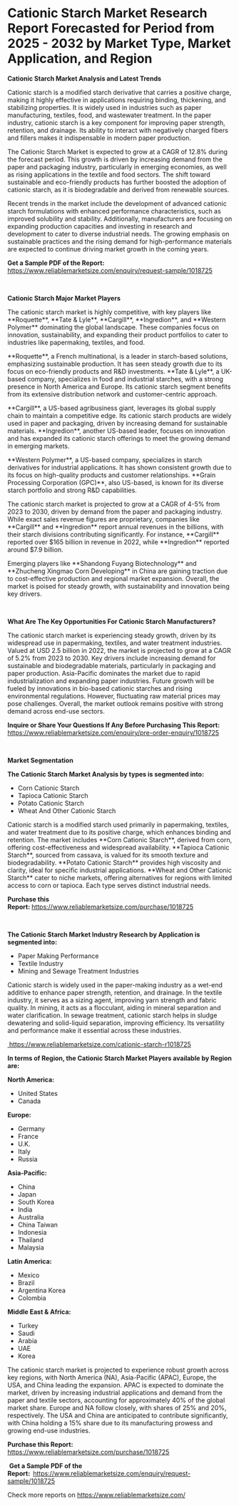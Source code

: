 <p><h1>Cationic Starch Market Research Report Forecasted for Period from 2025 -  2032 by Market Type, Market Application, and Region</h1></p><p><strong>Cationic Starch Market Analysis and Latest Trends</strong></p>
<p><p>Cationic starch is a modified starch derivative that carries a positive charge, making it highly effective in applications requiring binding, thickening, and stabilizing properties. It is widely used in industries such as paper manufacturing, textiles, food, and wastewater treatment. In the paper industry, cationic starch is a key component for improving paper strength, retention, and drainage. Its ability to interact with negatively charged fibers and fillers makes it indispensable in modern paper production.</p><p>The Cationic Starch Market is expected to grow at a CAGR of 12.8% during the forecast period. This growth is driven by increasing demand from the paper and packaging industry, particularly in emerging economies, as well as rising applications in the textile and food sectors. The shift toward sustainable and eco-friendly products has further boosted the adoption of cationic starch, as it is biodegradable and derived from renewable sources.</p><p>Recent trends in the market include the development of advanced cationic starch formulations with enhanced performance characteristics, such as improved solubility and stability. Additionally, manufacturers are focusing on expanding production capacities and investing in research and development to cater to diverse industrial needs. The growing emphasis on sustainable practices and the rising demand for high-performance materials are expected to continue driving market growth in the coming years.</p></p>
<p><strong>Get a Sample PDF of the Report:&nbsp;</strong> <a href="https://www.reliablemarketsize.com/enquiry/request-sample/1018725?utm_campaign=2210&utm_medium=2&utm_source=Github&utm_content=ia&utm_term=26012025&utm_id=cationic-starch">https://www.reliablemarketsize.com/enquiry/request-sample/1018725</a></p>
<p>&nbsp;</p>
<p><strong>Cationic Starch Major Market Players</strong></p>
<p><p>The cationic starch market is highly competitive, with key players like **Roquette**, **Tate & Lyle**, **Cargill**, **Ingredion**, and **Western Polymer** dominating the global landscape. These companies focus on innovation, sustainability, and expanding their product portfolios to cater to industries like papermaking, textiles, and food.</p><p>**Roquette**, a French multinational, is a leader in starch-based solutions, emphasizing sustainable production. It has seen steady growth due to its focus on eco-friendly products and R&D investments. **Tate & Lyle**, a UK-based company, specializes in food and industrial starches, with a strong presence in North America and Europe. Its cationic starch segment benefits from its extensive distribution network and customer-centric approach.</p><p>**Cargill**, a US-based agribusiness giant, leverages its global supply chain to maintain a competitive edge. Its cationic starch products are widely used in paper and packaging, driven by increasing demand for sustainable materials. **Ingredion**, another US-based leader, focuses on innovation and has expanded its cationic starch offerings to meet the growing demand in emerging markets.</p><p>**Western Polymer**, a US-based company, specializes in starch derivatives for industrial applications. It has shown consistent growth due to its focus on high-quality products and customer relationships. **Grain Processing Corporation (GPC)**, also US-based, is known for its diverse starch portfolio and strong R&D capabilities.</p><p>The cationic starch market is projected to grow at a CAGR of 4-5% from 2023 to 2030, driven by demand from the paper and packaging industry. While exact sales revenue figures are proprietary, companies like **Cargill** and **Ingredion** report annual revenues in the billions, with their starch divisions contributing significantly. For instance, **Cargill** reported over $165 billion in revenue in 2022, while **Ingredion** reported around $7.9 billion.</p><p>Emerging players like **Shandong Fuyang Biotechnology** and **Zhucheng Xingmao Corn Developing** in China are gaining traction due to cost-effective production and regional market expansion. Overall, the market is poised for steady growth, with sustainability and innovation being key drivers.</p></p>
<p>&nbsp;</p>
<p><strong>What Are The Key Opportunities For Cationic Starch Manufacturers?</strong></p>
<p><p>The cationic starch market is experiencing steady growth, driven by its widespread use in papermaking, textiles, and water treatment industries. Valued at USD 2.5 billion in 2022, the market is projected to grow at a CAGR of 5.2% from 2023 to 2030. Key drivers include increasing demand for sustainable and biodegradable materials, particularly in packaging and paper production. Asia-Pacific dominates the market due to rapid industrialization and expanding paper industries. Future growth will be fueled by innovations in bio-based cationic starches and rising environmental regulations. However, fluctuating raw material prices may pose challenges. Overall, the market outlook remains positive with strong demand across end-use sectors.</p></p>
<p><strong>Inquire or Share Your Questions If Any Before Purchasing This Report:</strong> <a href="https://www.reliablemarketsize.com/enquiry/pre-order-enquiry/1018725?utm_campaign=2210&utm_medium=2&utm_source=Github&utm_content=ia&utm_term=26012025&utm_id=cationic-starch">https://www.reliablemarketsize.com/enquiry/pre-order-enquiry/1018725</a></p>
<p>&nbsp;</p>
<p><strong>Market Segmentation</strong></p>
<p><strong>The Cationic Starch Market Analysis by types is segmented into:</strong></p>
<p><ul><li>Corn Cationic Starch</li><li>Tapioca Cationic Starch</li><li>Potato Cationic Starch</li><li>Wheat And Other Cationic Starch</li></ul></p>
<p><p>Cationic starch is a modified starch used primarily in papermaking, textiles, and water treatment due to its positive charge, which enhances binding and retention. The market includes **Corn Cationic Starch**, derived from corn, offering cost-effectiveness and widespread availability. **Tapioca Cationic Starch**, sourced from cassava, is valued for its smooth texture and biodegradability. **Potato Cationic Starch** provides high viscosity and clarity, ideal for specific industrial applications. **Wheat and Other Cationic Starch** cater to niche markets, offering alternatives for regions with limited access to corn or tapioca. Each type serves distinct industrial needs.</p></p>
<p><strong>Purchase this Report:&nbsp;</strong><a href="https://www.reliablemarketsize.com/purchase/1018725?utm_campaign=2210&utm_medium=2&utm_source=Github&utm_content=ia&utm_term=26012025&utm_id=cationic-starch">https://www.reliablemarketsize.com/purchase/1018725</a></p>
<p>&nbsp;</p>
<p><strong>The Cationic Starch Market Industry Research by Application is segmented into:</strong></p>
<p><ul><li>Paper Making Performance</li><li>Textile Industry</li><li>Mining and Sewage Treatment Industries</li></ul></p>
<p><p>Cationic starch is widely used in the paper-making industry as a wet-end additive to enhance paper strength, retention, and drainage. In the textile industry, it serves as a sizing agent, improving yarn strength and fabric quality. In mining, it acts as a flocculant, aiding in mineral separation and water clarification. In sewage treatment, cationic starch helps in sludge dewatering and solid-liquid separation, improving efficiency. Its versatility and performance make it essential across these industries.</p></p>
<p><a href="https://www.reliablemarketsize.com/cationic-starch-r1018725?utm_campaign=2210&utm_medium=2&utm_source=Github&utm_content=ia&utm_term=26012025&utm_id=cationic-starch">&nbsp;https://www.reliablemarketsize.com/cationic-starch-r1018725</a></p>
<p><strong>In terms of Region, the Cationic Starch Market Players available by Region are:</strong></p>
<p>
    <p> <strong> North America: </strong>
        <ul>
            <li>United States</li>
            <li>Canada</li>
        </ul>
        </p> 
    <p> <strong> Europe: </strong>
        <ul>
            <li>Germany</li>
            <li>France</li>
            <li>U.K.</li>
            <li>Italy</li>
            <li>Russia</li>
        </ul>
        </p> 
    <p> <strong> Asia-Pacific: </strong>
        <ul>
            <li>China</li>
            <li>Japan</li>
            <li>South Korea</li>
            <li>India</li>
            <li>Australia</li>
            <li>China Taiwan</li>
            <li>Indonesia</li>
            <li>Thailand</li>
            <li>Malaysia</li>
        </ul>
        </p> 
    <p> <strong> Latin America: </strong>
        <ul>
            <li>Mexico</li>
            <li>Brazil</li>
            <li>Argentina Korea</li>
            <li>Colombia</li>
        </ul>
        </p> 
    <p> <strong> Middle East & Africa: </strong>
        <ul>
            <li>Turkey</li>
            <li>Saudi</li>
            <li>Arabia</li>
            <li>UAE</li>
            <li>Korea</li>
        </ul>
    </p>
    </p>
<p><p>The cationic starch market is projected to experience robust growth across key regions, with North America (NA), Asia-Pacific (APAC), Europe, the USA, and China leading the expansion. APAC is expected to dominate the market, driven by increasing industrial applications and demand from the paper and textile sectors, accounting for approximately 40% of the global market share. Europe and NA follow closely, with shares of 25% and 20%, respectively. The USA and China are anticipated to contribute significantly, with China holding a 15% share due to its manufacturing prowess and growing end-use industries.</p></p>
<p><strong>Purchase this Report: </strong><a href="https://www.reliablemarketsize.com/purchase/1018725?utm_campaign=2210&utm_medium=2&utm_source=Github&utm_content=ia&utm_term=26012025&utm_id=cationic-starch">https://www.reliablemarketsize.com/purchase/1018725</a></p>
<p>&nbsp;<strong>Get a Sample PDF of the Report:&nbsp;&nbsp;</strong><a href="https://www.reliablemarketsize.com/enquiry/request-sample/1018725?utm_campaign=2210&utm_medium=2&utm_source=Github&utm_content=ia&utm_term=26012025&utm_id=cationic-starch">https://www.reliablemarketsize.com/enquiry/request-sample/1018725</a></p>
<p><strong></strong></p>
<p>Check more reports on <a href="https://www.reliablemarketsize.com/?utm_campaign=2210&utm_medium=2&utm_source=Github&utm_content=ia&utm_term=26012025&utm_id=cationic-starch">https://www.reliablemarketsize.com/</a></p>